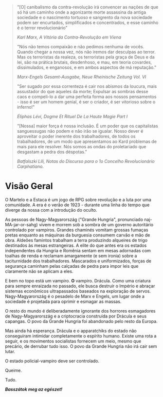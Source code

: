 
> "[O] canibalismo da contra-revolução irá convencer as nações de que só há um caminho onde a agonizante morte assassina da antiga sociedade e o nascimento tortuoso e sangrento da nova sociedade podem ser encurtados, simplificados e concentrados, e esse caminho é o terror revolucionário"
>
> _Karl Marx, A Vitória da Contra-Revolução em Viena_
>
> "Nós não temos compaixão e não pedimos nenhuma de vocês. Quando chegar a nossa vez, nós não iremos dar desculpas ao terror. Mas os terroristas da realeza, os terroristas pela graça de Deus e da lei, são na prática brutais, desdenhoso, e mau, em teoria covardes, dissimulados, e enganosos, e em ambos aspectos de má reputação."
>
> _Marx-Engels Gesamt-Ausgabe, Neue Rheinische Zeitung Vol. VI_
>
> "Ser sugado por essa correnteza é cair nos abismos da loucura, mais assustador do que aqueles da morte; Expulsar as sombras desse caos e compeli-lo a dar uma perfeita forma aos nossos pensamentos - isso é ser um homem genial, é ser o criador, é ser vitorioso sobre o inferno!"
>
> _Éliphas Lévi, Dogme Et Rituel De La Haute Magie Part I_
>
> "[Nossa] maior força é nossa inclusão. É um poder que os capitalistas sanguessugas não podem e não irão se igualar. Nosso dever é aproveitar o poder inerente dos trabalhadores, de todos os trabalhadores, de um modo que apresentamos ao Kard problemas de mais para ele resolver. Nós somos as ondas do proletariado que desgastam a pedra dos déspotas."
>
>  _Batfalszki Lili, Notas do Discurso para o 1o Concelho Revolucionário Carphatiano._

# Visão Geral

O Martelo e a Estaca é um jogo de RPG sobre revolução e a luta por uma comunidade. A era é o verão de 1923 - durante uma linha do tempo que diverge da nossa com a introdução do oculto.

As pessoas de Nagy-Magyarország ("Grande Hungria", pronunciado naj-MA-jar-or-sahg) vivem e morrem sob a sombra de um governo autoritário controlado por vampiros. Grandes chaminés vomitam grossas fumaças pretas enquanto as máquinas da burguesia consumem carvão e mão de obra. Aldeões famintos trabalham a terra produzindo alqueires de trigo destinados às mesas estrangeiras. A elite do que antes era os estados independentes da Hungria e Romênia sentam em mesas adornadas com toalhas de renda e reclamam amargamente (e sem ironia) sobre a taciturnidade dos trabalhadores. Mascarados e uniformizados, forças de segurança caminham pelas calçadas de pedra para impor leis que claramente não se aplicam a eles.

E bem no topo está um vampiro. **O** vampiro. Drácula. Como uma criatura para sempre enraizada no passado, ele busca destruir o Império e abraçar sistemas econômicos ultrapassados baseados na exploração de servos. Nagy-Magyarország é o pesadelo de Marx e Engels, um lugar onde a sociedade é projetada para oprimir e esmagar as massas.

O resto do mundo é deliberadamente ignorante dos horrores esmagadores de Nagy-Magyarország e a criptocracia construída por Drácula e seus capangas. O povo da Grande Hungria foi abandonado pelo resto da Europa.

Mas ainda há esperança. Drácula e o apparatchiks do estado não conseguiram intimidar completamente o espírito humano. Existe uma rota a seguir, e os movimentos socialistas fornecem um meio, mesmo que precário, de derrubar tudo isso. O povo da Grande Hungria não irá cair sem lutar.

O estado policial-vampiro deve ser controlado.

Queime.

Tudo.

**_Basszátok meg az egészet!_**


